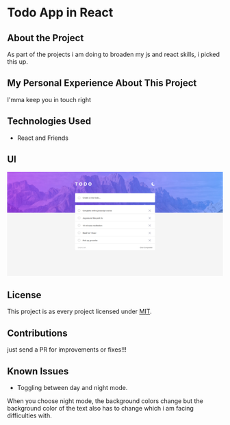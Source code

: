 # Todo App in React

## About the Project

As part of the projects i am doing to broaden my js and react skills, i picked this up.

## My Personal Experience About This Project

I'mma keep you in touch right

## Technologies Used

- React and Friends

## UI

![image](./src/final/shot.PNG)

## License

This project is as every project licensed under [MIT](LICENSE).

## Contributions

just send a PR for improvements or fixes!!!

## Known Issues

- Toggling between day and night mode.

When you choose night mode, the background colors change but the background color of the text also has to change which i am facing difficulties with.

